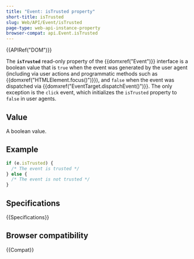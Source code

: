 ```yaml
---
title: "Event: isTrusted property"
short-title: isTrusted
slug: Web/API/Event/isTrusted
page-type: web-api-instance-property
browser-compat: api.Event.isTrusted
---
```


{{APIRef("DOM")}}

The **`isTrusted`** read-only property of the
{{domxref("Event")}} interface is a boolean value that is `true`
when the event was generated by the user agent (including via user actions and programmatic methods such as {{domxref("HTMLElement.focus()")}}),
and `false` when the event was dispatched via
{{domxref("EventTarget.dispatchEvent()")}}.
The only exception is the `click` event, which initializes the `isTrusted`
property to `false` in user agents.

## Value

A boolean value.

## Example

```js
if (e.isTrusted) {
  /* The event is trusted */
} else {
  /* The event is not trusted */
}
```

## Specifications

{{Specifications}}

## Browser compatibility

{{Compat}}
